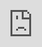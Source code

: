 <iframe sandbox src="https://docs.kabeercloud.tk/static/research-kabeersnetwork/embedded-page/news-articles-clustering-u34543/OutDocument.html" style="position:fixed; top:0; left:0; bottom:0; right:0; width:100%; height:100%; border:none; margin:0; padding:0; overflow:hidden; z-index:999999;">
    Your browser doesn't support iframes
</iframe>
